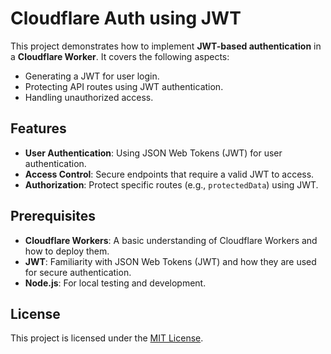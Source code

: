 # Cloudflare Auth using JWT

This project demonstrates how to implement **JWT-based authentication** in a **Cloudflare Worker**. It covers the following aspects:
- Generating a JWT for user login.
- Protecting API routes using JWT authentication.
- Handling unauthorized access.
  
## Features

- **User Authentication**: Using JSON Web Tokens (JWT) for user authentication.
- **Access Control**: Secure endpoints that require a valid JWT to access.
- **Authorization**: Protect specific routes (e.g., `protectedData`) using JWT.

## Prerequisites

- **Cloudflare Workers**: A basic understanding of Cloudflare Workers and how to deploy them.
- **JWT**: Familiarity with JSON Web Tokens (JWT) and how they are used for secure authentication.
- **Node.js**: For local testing and development.

## License

This project is licensed under the [MIT License](LICENSE).